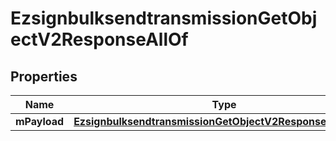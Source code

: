 

# EzsignbulksendtransmissionGetObjectV2ResponseAllOf


## Properties

| Name | Type | Description | Notes |
|------------ | ------------- | ------------- | -------------|
|**mPayload** | [**EzsignbulksendtransmissionGetObjectV2ResponseMPayload**](EzsignbulksendtransmissionGetObjectV2ResponseMPayload.md) |  |  |




